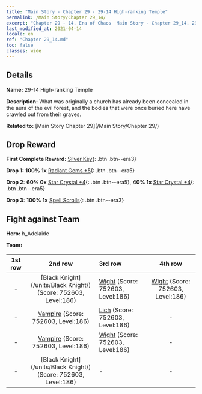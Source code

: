 ```yaml
---
title: "Main Story - Chapter 29 - 29-14 High-ranking Temple"
permalink: /Main Story/Chapter 29_14/
excerpt: "Chapter 29 - 14. Era of Chaos  Main Story - Chapter 29_14. 29-14 High-ranking Temple"
last_modified_at: 2021-04-14
locale: en
ref: "Chapter 29_14.md"
toc: false
classes: wide
---
```


## Details

 **Name:** 29-14 High-ranking Temple

 **Description:** What was originally a church has already been concealed in the aura of the evil forest, and the bodies that were once buried here have crawled out from their graves.

 **Related to:** [Main Story Chapter 29](/Main Story/Chapter 29/)

## Drop Reward

 **First Complete Reward:** [Silver Key](/Items/con_693/){: .btn .btn--era3}

 **Drop 1:** **100% 1x** [Radiant Gems +5](/Items/mat_100/){: .btn .btn--era5}

 **Drop 2:** **60% 0x** [Star Crystal +4](/Items/mat_94/){: .btn .btn--era5}, **40% 1x** [Star Crystal +4](/Items/mat_94/){: .btn .btn--era5}

 **Drop 3:** **100% 1x** [Spell Scrolls](/Items/con_694/){: .btn .btn--era3}


## Fight against Team
 **Hero:** h_Adelaide

 **Team:**


  | 1st row | 2nd row | 3rd row | 4th row |
  |:----:|:----:|:----|:----:|
  | - | [Black Knight](/units/Black Knight/) (Score: 752603, Level:186)  | [Wight](/units/Wight/) (Score: 752603, Level:186)  | [Wight](/units/Wight/) (Score: 752603, Level:186)  |
  | - | [Vampire](/units/Vampire/) (Score: 752603, Level:186)  | [Lich](/units/Lich/) (Score: 752603, Level:186)  | - |
  | - | [Vampire](/units/Vampire/) (Score: 752603, Level:186)  | [Wight](/units/Wight/) (Score: 752603, Level:186)  | - |
  | - | [Black Knight](/units/Black Knight/) (Score: 752603, Level:186)  | - | - |


